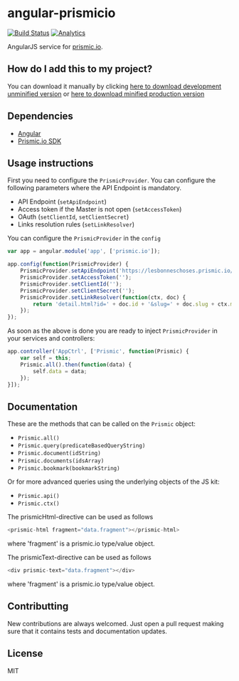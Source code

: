 # angular-prismicio

[![Build Status](https://travis-ci.org/awulder/angular-prismicio.png?branch=master)](https://travis-ci.org/awulder/angular-prismicio) [![Analytics](https://ga-beacon.appspot.com/UA-43175169-2/angular-prismicio/readme)](https://github.com/igrigorik/ga-beacon)

AngularJS service for [prismic.io](http://prismic.io/).

## How do I add this to my project?

You can download it manually by clicking [here to download development unminified version](https://raw.github.com/awulder/angular-prismicio/master/dist/angular-prismicio.js) or [here to download minified production version](https://raw.github.com/awulder/angular-prismicio/master/dist/angular-prismicio.min.js)

## Dependencies

* [Angular](http://angularjs.org/)
* [Prismic.io SDK](https://developers.prismic.io/technologies/UjBh28uvzeMJvE4i/javascript)

## Usage instructions

First you need to configure the `PrismicProvider`. You can configure the following parameters where the API Endpoint is mandatory.

* API Endpoint (`setApiEndpoint`)
* Access token if the Master is not open (`setAccessToken`)
* OAuth (`setClientId`, `setClientSecret`)
* Links resolution rules (`setLinkResolver`)

You can configure the `PrismicProvider` in the `config`
````javascript
var app = angular.module('app', ['prismic.io']);

app.config(function(PrismicProvider) {
    PrismicProvider.setApiEndpoint('https://lesbonneschoses.prismic.io/api');
    PrismicProvider.setAccessToken('');
    PrismicProvider.setClientId('');
    PrismicProvider.setClientSecret('');
    PrismicProvider.setLinkResolver(function(ctx, doc) {
        return 'detail.html?id=' + doc.id + '&slug=' + doc.slug + ctx.maybeRefParam;
    });
});
````

As soon as the above is done you are ready to inject `PrismicProvider` in your services and controllers:
````javascript
app.controller('AppCtrl', ['Prismic', function(Prismic) {
    var self = this;
    Prismic.all().then(function(data) {
        self.data = data;
    });
}]);
````

## Documentation
These are the methods that can be called on the `Prismic` object:
* `Prismic.all()`
* `Prismic.query(predicateBasedQueryString)`
* `Prismic.document(idString)`
* `Prismic.documents(idsArray)`
* `Prismic.bookmark(bookmarkString)`

Or for more advanced queries using the underlying objects of the JS kit:
* `Prismic.api()`
* `Prismic.ctx()`

The prismicHtml-directive can be used as follows
````javascript
<prismic-html fragment="data.fragment"></prismic-html>
````
where 'fragment' is a prismic.io type/value object.

The prismicText-directive can be used as follows
````javascript
<div prismic-text="data.fragment"></div>
````
where 'fragment' is a prismic.io type/value object.

## Contributting
New contributions are always welcomed. Just open a pull request making sure that it contains tests and documentation updates.

## License
MIT
